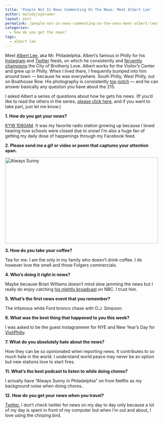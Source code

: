 ```yaml
---
title: 'People Not In News Commenting On The News: Meet Albert Lee'
author: melodyjoykramer
layout: post
permalink: /people-not-in-news-commenting-on-the-news-meet-albert-lee/
categories:
  - how do you get the news?
tags:
  - albert lee
---
```

Meet [Albert Lee][1], aka Mr. Philadelphia. Albert&#8217;s famous in Philly for his [Instagram][2] and [Twitter][3] feeds, on which he consistently and [fervently champions][4] the City of Brotherly Love. Albert works for the Visitor&#8217;s Center and grew up in Philly. When I lived there, I frequently bumped into him around town &#8212; because he was everywhere. South Philly, West Philly, out on Boathouse Row. His photography is consistently [top][5] [notch][6] &#8212; and he can answer basically any question you have about the 215.

I asked Albert a series of questions about how he gets his news. (If you’d like to read the others in the series, [please click here][7], and if you want to take part, just let me know.)

**1. How do you get your news?**

[KYW 1060AM][8]. It was my favorite radio station growing up because I loved hearing how schools were closed due to snow! I&#8217;m also a huge fan of getting my daily dose of happenings through my Facebook feed.

**2. Please send me a gif or video or poem that captures your attention span.**

[<img class="alignnone size-full wp-image-429" src="http://www.melodyjk.com/wp-content/uploads/2015/01/Always-Sunny.gif" alt="Always Sunny" width="500" height="281" />][9]

**3. How do you take your coffee?**

Tea for me. I am the only in my family who doesn&#8217;t drink coffee. I do however love the smell and those Folgers commercials.

**4. Who&#8217;s doing it right in news?**

Maybe because Brian Williams doesn&#8217;t mind slow jamming the news but I really do enjoy catching [his nightly broadcast][10] on NBC. I trust him.

**5. What&#8217;s the first news event that you remember?**

The infamous white Ford bronco chase with O.J. Simpson.

**6. What was the best thing that happened to you this week?**

I was asked to be the guest instagrammer for NYE and New Year&#8217;s Day for [VisitPhilly][11].

**7. What do you absolutely hate about the news?**

How they can be so opinionated when reporting news. It contributes to so much hate in the world. I understand world peace may never be an option but new stations love to start fires.

**11. What&#8217;s the best podcast to listen to while doing chores?**

I actually have &#8220;Always Sunny in Philadelphia&#8221; on from Netflix as my background noise when doing chores..

**12. How do you get your news when you travel?**

[Twitter.][3] I don&#8217;t check twitter for news on my day to day only because a lot of my day is spent in front of my computer but when I&#8217;m out and about, I love using the chirping bird.

 [1]: http://www.geekadelphia.com/2013/08/07/geek-of-the-week-albert-lee-of-the-independence-visitor-center/
 [2]: http://instagram.com/urphillypal/
 [3]: https://twitter.com/urphillypal
 [4]: http://www.phillylovenotes.com/love-note-88-albert-lee-mr-philadelphia-himself-continues-to-spread-the-love-part-2-of-3-reading-terminal-market/
 [5]: http://instagram.com/p/wwWNkJl4f_/?modal=true
 [6]: http://instagram.com/p/xjgly1F4bC/?modal=true
 [7]: http://www.melodyjk.com/category/how-do-you-get-the-news/
 [8]: http://philadelphia.cbslocal.com/station/kyw-newsradio/
 [9]: http://www.melodyjk.com/wp-content/uploads/2015/01/Always-Sunny.gif
 [10]: http://www.nbcnews.com/id/3667173/ns/nbc_nightly_news_with_brian_williams-about_us/t/brian-williams/
 [11]: http://instagram.com/visitphilly